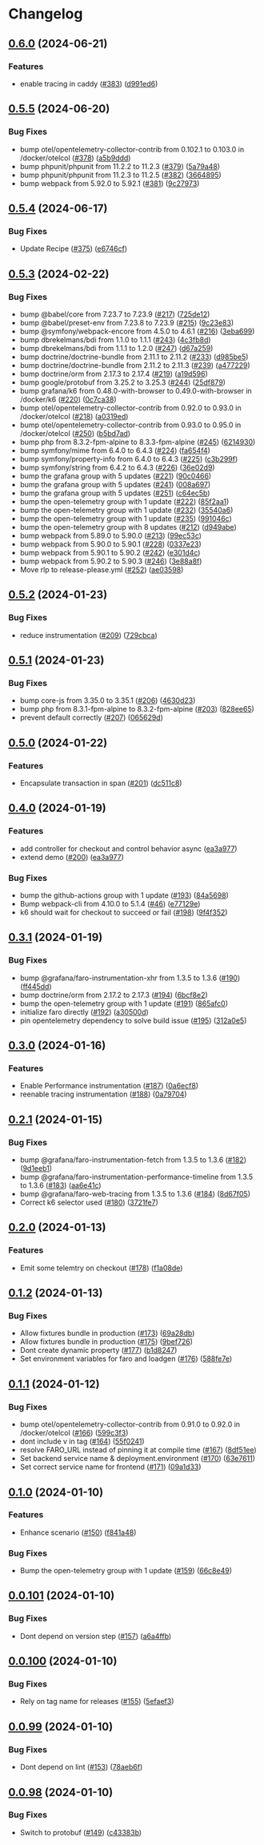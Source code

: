 # Changelog

## [0.6.0](https://github.com/cedricziel/faro-shop/compare/v0.5.5...v0.6.0) (2024-06-21)


### Features

* enable tracing in caddy ([#383](https://github.com/cedricziel/faro-shop/issues/383)) ([d991ed6](https://github.com/cedricziel/faro-shop/commit/d991ed6fb86a38a5c04d73d643c9e3381213843d))

## [0.5.5](https://github.com/cedricziel/faro-shop/compare/v0.5.4...v0.5.5) (2024-06-20)


### Bug Fixes

* bump otel/opentelemetry-collector-contrib from 0.102.1 to 0.103.0 in /docker/otelcol ([#378](https://github.com/cedricziel/faro-shop/issues/378)) ([a5b9ddd](https://github.com/cedricziel/faro-shop/commit/a5b9dddd7685b72c8c7b5458d04f38f09effa01c))
* bump phpunit/phpunit from 11.2.2 to 11.2.3 ([#379](https://github.com/cedricziel/faro-shop/issues/379)) ([5a79a48](https://github.com/cedricziel/faro-shop/commit/5a79a486cbb16a15b443419e1529962c9e16a111))
* bump phpunit/phpunit from 11.2.3 to 11.2.5 ([#382](https://github.com/cedricziel/faro-shop/issues/382)) ([3664895](https://github.com/cedricziel/faro-shop/commit/36648951d804df03efa65b3dad8bffa4a28dc228))
* bump webpack from 5.92.0 to 5.92.1 ([#381](https://github.com/cedricziel/faro-shop/issues/381)) ([9c27973](https://github.com/cedricziel/faro-shop/commit/9c279730a185bd568381e3a49c021277b3abf991))

## [0.5.4](https://github.com/cedricziel/faro-shop/compare/v0.5.3...v0.5.4) (2024-06-17)


### Bug Fixes

* Update Recipe ([#375](https://github.com/cedricziel/faro-shop/issues/375)) ([e6746cf](https://github.com/cedricziel/faro-shop/commit/e6746cfe61c9e0a0b219752b9701e7f760b5c26c))

## [0.5.3](https://github.com/cedricziel/faro-shop/compare/v0.5.2...v0.5.3) (2024-02-22)


### Bug Fixes

* bump @babel/core from 7.23.7 to 7.23.9 ([#217](https://github.com/cedricziel/faro-shop/issues/217)) ([725de12](https://github.com/cedricziel/faro-shop/commit/725de12df86088bdc08cfde9e1eb791d272826f9))
* bump @babel/preset-env from 7.23.8 to 7.23.9 ([#215](https://github.com/cedricziel/faro-shop/issues/215)) ([9c23e83](https://github.com/cedricziel/faro-shop/commit/9c23e83147e5bda66dd96deb25f46bbeb782ce2e))
* bump @symfony/webpack-encore from 4.5.0 to 4.6.1 ([#216](https://github.com/cedricziel/faro-shop/issues/216)) ([3eba699](https://github.com/cedricziel/faro-shop/commit/3eba699df6a25430248531697000d1b45116348a))
* bump dbrekelmans/bdi from 1.1.0 to 1.1.1 ([#243](https://github.com/cedricziel/faro-shop/issues/243)) ([4c3fb8d](https://github.com/cedricziel/faro-shop/commit/4c3fb8dc585ca910fa09b1975fa937b4f8cd4e5b))
* bump dbrekelmans/bdi from 1.1.1 to 1.2.0 ([#247](https://github.com/cedricziel/faro-shop/issues/247)) ([d67a259](https://github.com/cedricziel/faro-shop/commit/d67a2594e880aada780f8afe15f5090fe9005d2f))
* bump doctrine/doctrine-bundle from 2.11.1 to 2.11.2 ([#233](https://github.com/cedricziel/faro-shop/issues/233)) ([d985be5](https://github.com/cedricziel/faro-shop/commit/d985be5c55ca74ea2de4a11743c5d95d24a15ad8))
* bump doctrine/doctrine-bundle from 2.11.2 to 2.11.3 ([#239](https://github.com/cedricziel/faro-shop/issues/239)) ([a477229](https://github.com/cedricziel/faro-shop/commit/a477229be2e6e3767c4f1355838e6449a6a56c34))
* bump doctrine/orm from 2.17.3 to 2.17.4 ([#219](https://github.com/cedricziel/faro-shop/issues/219)) ([a19d596](https://github.com/cedricziel/faro-shop/commit/a19d596545aa8cb82d6d41bb89fbf88ca388abd2))
* bump google/protobuf from 3.25.2 to 3.25.3 ([#244](https://github.com/cedricziel/faro-shop/issues/244)) ([25df879](https://github.com/cedricziel/faro-shop/commit/25df879c63d5ddfba5e948e3844dab4bf075da2a))
* bump grafana/k6 from 0.48.0-with-browser to 0.49.0-with-browser in /docker/k6 ([#220](https://github.com/cedricziel/faro-shop/issues/220)) ([0c7ca38](https://github.com/cedricziel/faro-shop/commit/0c7ca389ce2c3dd83f41ee966d7d66c6d441257b))
* bump otel/opentelemetry-collector-contrib from 0.92.0 to 0.93.0 in /docker/otelcol ([#218](https://github.com/cedricziel/faro-shop/issues/218)) ([a0319ed](https://github.com/cedricziel/faro-shop/commit/a0319ed046e309531605ee50e0ffd377f7caa019))
* bump otel/opentelemetry-collector-contrib from 0.93.0 to 0.95.0 in /docker/otelcol ([#250](https://github.com/cedricziel/faro-shop/issues/250)) ([b5bd7ad](https://github.com/cedricziel/faro-shop/commit/b5bd7ada6569a1b885c046c9dceed1a08a2f5c88))
* bump php from 8.3.2-fpm-alpine to 8.3.3-fpm-alpine ([#245](https://github.com/cedricziel/faro-shop/issues/245)) ([6214930](https://github.com/cedricziel/faro-shop/commit/6214930a7005e5d4121b22f5dc5850c2c72042a3))
* bump symfony/mime from 6.4.0 to 6.4.3 ([#224](https://github.com/cedricziel/faro-shop/issues/224)) ([fa654f4](https://github.com/cedricziel/faro-shop/commit/fa654f4bcf592ffe115635bda58ea44854125227))
* bump symfony/property-info from 6.4.0 to 6.4.3 ([#225](https://github.com/cedricziel/faro-shop/issues/225)) ([c3b299f](https://github.com/cedricziel/faro-shop/commit/c3b299f96d7b9a6df8e4cf5899819e6275fe7874))
* bump symfony/string from 6.4.2 to 6.4.3 ([#226](https://github.com/cedricziel/faro-shop/issues/226)) ([36e02d9](https://github.com/cedricziel/faro-shop/commit/36e02d9a6ae8a37d6679380fa70be43584c4e64e))
* bump the grafana group with 5 updates ([#221](https://github.com/cedricziel/faro-shop/issues/221)) ([90c0466](https://github.com/cedricziel/faro-shop/commit/90c0466649b7aef628820319afbaba977ef8f416))
* bump the grafana group with 5 updates ([#241](https://github.com/cedricziel/faro-shop/issues/241)) ([008a697](https://github.com/cedricziel/faro-shop/commit/008a6971545cf91719b839f228efb336399fe5c4))
* bump the grafana group with 5 updates ([#251](https://github.com/cedricziel/faro-shop/issues/251)) ([c64ec5b](https://github.com/cedricziel/faro-shop/commit/c64ec5bac61e71260add7ce310598872bcdee9df))
* bump the open-telemetry group with 1 update ([#222](https://github.com/cedricziel/faro-shop/issues/222)) ([85f2aa1](https://github.com/cedricziel/faro-shop/commit/85f2aa106b77f732040e40854f1c007bdcc0ed86))
* bump the open-telemetry group with 1 update ([#232](https://github.com/cedricziel/faro-shop/issues/232)) ([35540a6](https://github.com/cedricziel/faro-shop/commit/35540a60cdf0ad352f4cf3666a947ae3adef342b))
* bump the open-telemetry group with 1 update ([#235](https://github.com/cedricziel/faro-shop/issues/235)) ([991046c](https://github.com/cedricziel/faro-shop/commit/991046cc42d13add03d4d9b141fe8c7e7fc4a739))
* bump the open-telemetry group with 8 updates ([#212](https://github.com/cedricziel/faro-shop/issues/212)) ([d949abe](https://github.com/cedricziel/faro-shop/commit/d949abede3b7ebda53844edfcce9073b49592249))
* bump webpack from 5.89.0 to 5.90.0 ([#213](https://github.com/cedricziel/faro-shop/issues/213)) ([99ec53c](https://github.com/cedricziel/faro-shop/commit/99ec53c1928040194dd4d206aac842fc02184508))
* bump webpack from 5.90.0 to 5.90.1 ([#228](https://github.com/cedricziel/faro-shop/issues/228)) ([0337e23](https://github.com/cedricziel/faro-shop/commit/0337e235b532e2e7e698e2d2ce448ff9dc2039d8))
* bump webpack from 5.90.1 to 5.90.2 ([#242](https://github.com/cedricziel/faro-shop/issues/242)) ([e301d4c](https://github.com/cedricziel/faro-shop/commit/e301d4cf28634d3a6d7235ee4b6e396197c13634))
* bump webpack from 5.90.2 to 5.90.3 ([#246](https://github.com/cedricziel/faro-shop/issues/246)) ([3e88a8f](https://github.com/cedricziel/faro-shop/commit/3e88a8fd55809401f2de3b4d8cae9ec3940d6558))
* Move rlp to release-please.yml ([#252](https://github.com/cedricziel/faro-shop/issues/252)) ([ae03598](https://github.com/cedricziel/faro-shop/commit/ae03598c369ddf1be4b0df7dd8fcf6e5788dff06))

## [0.5.2](https://github.com/cedricziel/faro-shop/compare/v0.5.1...v0.5.2) (2024-01-23)


### Bug Fixes

* reduce instrumentation ([#209](https://github.com/cedricziel/faro-shop/issues/209)) ([729cbca](https://github.com/cedricziel/faro-shop/commit/729cbca00ea9e3b5d3c05a80387d9918f1790de4))

## [0.5.1](https://github.com/cedricziel/faro-shop/compare/v0.5.0...v0.5.1) (2024-01-23)


### Bug Fixes

* bump core-js from 3.35.0 to 3.35.1 ([#206](https://github.com/cedricziel/faro-shop/issues/206)) ([4630d23](https://github.com/cedricziel/faro-shop/commit/4630d23be76e4a64d7e87c5f4c7d71c7c6bbe678))
* bump php from 8.3.1-fpm-alpine to 8.3.2-fpm-alpine ([#203](https://github.com/cedricziel/faro-shop/issues/203)) ([828ee65](https://github.com/cedricziel/faro-shop/commit/828ee6546fc5456c776c475ba463f54843593294))
* prevent default correctly ([#207](https://github.com/cedricziel/faro-shop/issues/207)) ([065629d](https://github.com/cedricziel/faro-shop/commit/065629d5fc1c3c4c59a041928e84a6cfe9003961))

## [0.5.0](https://github.com/cedricziel/faro-shop/compare/v0.4.0...v0.5.0) (2024-01-22)


### Features

* Encapsulate transaction in span ([#201](https://github.com/cedricziel/faro-shop/issues/201)) ([dc511c8](https://github.com/cedricziel/faro-shop/commit/dc511c8359eb379732d925af1533c8a747fa83e8))

## [0.4.0](https://github.com/cedricziel/faro-shop/compare/v0.3.1...v0.4.0) (2024-01-19)


### Features

* add controller for checkout and control behavior async ([ea3a977](https://github.com/cedricziel/faro-shop/commit/ea3a9770b4f171cb2155536300c6bb866c97b444))
* extend demo ([#200](https://github.com/cedricziel/faro-shop/issues/200)) ([ea3a977](https://github.com/cedricziel/faro-shop/commit/ea3a9770b4f171cb2155536300c6bb866c97b444))


### Bug Fixes

* bump the github-actions group with 1 update ([#193](https://github.com/cedricziel/faro-shop/issues/193)) ([84a5698](https://github.com/cedricziel/faro-shop/commit/84a56987bb93a6b1259a48243d195e57c70e8bdf))
* Bump webpack-cli from 4.10.0 to 5.1.4 ([#46](https://github.com/cedricziel/faro-shop/issues/46)) ([e77129e](https://github.com/cedricziel/faro-shop/commit/e77129e2d4e633bb4d705e2a906614918a6a4c12))
* k6 should wait for checkout to succeed or fail ([#198](https://github.com/cedricziel/faro-shop/issues/198)) ([9f4f352](https://github.com/cedricziel/faro-shop/commit/9f4f352dfa94618f36327f5f0882944b244f2338))

## [0.3.1](https://github.com/cedricziel/faro-shop/compare/v0.3.0...v0.3.1) (2024-01-19)


### Bug Fixes

* bump @grafana/faro-instrumentation-xhr from 1.3.5 to 1.3.6 ([#190](https://github.com/cedricziel/faro-shop/issues/190)) ([ff445dd](https://github.com/cedricziel/faro-shop/commit/ff445dde9e428903f6ee1a26d7b8b5bcb1c359e2))
* bump doctrine/orm from 2.17.2 to 2.17.3 ([#194](https://github.com/cedricziel/faro-shop/issues/194)) ([6bcf8e2](https://github.com/cedricziel/faro-shop/commit/6bcf8e298336153202eab3e3214cf7fa72f9b8cb))
* bump the open-telemetry group with 1 update ([#191](https://github.com/cedricziel/faro-shop/issues/191)) ([865afc0](https://github.com/cedricziel/faro-shop/commit/865afc0107295ac679f699ffb19a9ccf977c9545))
* initialize faro directly ([#192](https://github.com/cedricziel/faro-shop/issues/192)) ([a30500d](https://github.com/cedricziel/faro-shop/commit/a30500d14fb1433e9cd34039071a604cfc2b8bb8))
* pin opentelemetry dependency to solve build issue ([#195](https://github.com/cedricziel/faro-shop/issues/195)) ([312a0e5](https://github.com/cedricziel/faro-shop/commit/312a0e5176816a3e255186c1a2f11a59ca690722))

## [0.3.0](https://github.com/cedricziel/faro-shop/compare/v0.2.1...v0.3.0) (2024-01-16)


### Features

* Enable Performance instrumentation ([#187](https://github.com/cedricziel/faro-shop/issues/187)) ([0a6ecf8](https://github.com/cedricziel/faro-shop/commit/0a6ecf85a0116e40b4bff13c4ef9a3c052c244e2))
* reenable tracing instrumentation ([#188](https://github.com/cedricziel/faro-shop/issues/188)) ([0a79704](https://github.com/cedricziel/faro-shop/commit/0a79704af4f2167b2d2132fc87d11f123cb37f41))

## [0.2.1](https://github.com/cedricziel/faro-shop/compare/v0.2.0...v0.2.1) (2024-01-15)


### Bug Fixes

* bump @grafana/faro-instrumentation-fetch from 1.3.5 to 1.3.6 ([#182](https://github.com/cedricziel/faro-shop/issues/182)) ([9d1eeb1](https://github.com/cedricziel/faro-shop/commit/9d1eeb1b2138b36c7a30a1826f5e6c7f934dccbe))
* bump @grafana/faro-instrumentation-performance-timeline from 1.3.5 to 1.3.6 ([#183](https://github.com/cedricziel/faro-shop/issues/183)) ([aa6e41c](https://github.com/cedricziel/faro-shop/commit/aa6e41c0d16e7d47a8cf06d335f032e2b826adc2))
* bump @grafana/faro-web-tracing from 1.3.5 to 1.3.6 ([#184](https://github.com/cedricziel/faro-shop/issues/184)) ([8d67f05](https://github.com/cedricziel/faro-shop/commit/8d67f059ef48c571a849169fbd54911f625d0b0c))
* Correct k6 selector used ([#180](https://github.com/cedricziel/faro-shop/issues/180)) ([3721fe7](https://github.com/cedricziel/faro-shop/commit/3721fe70221ec904c7464277481373c127d3c578))

## [0.2.0](https://github.com/cedricziel/faro-shop/compare/v0.1.2...v0.2.0) (2024-01-13)


### Features

* Emit some telemtry on checkout ([#178](https://github.com/cedricziel/faro-shop/issues/178)) ([f1a08de](https://github.com/cedricziel/faro-shop/commit/f1a08de97f3373924f47c2c7e5537d93b64c49cf))

## [0.1.2](https://github.com/cedricziel/faro-shop/compare/v0.1.1...v0.1.2) (2024-01-13)


### Bug Fixes

* Allow fixtures bundle in production ([#173](https://github.com/cedricziel/faro-shop/issues/173)) ([69a28db](https://github.com/cedricziel/faro-shop/commit/69a28db3399d13e22036b727131ed487eba9b8ed))
* Allow fixtures bundle in production ([#175](https://github.com/cedricziel/faro-shop/issues/175)) ([9bef726](https://github.com/cedricziel/faro-shop/commit/9bef726e11cb9963511fb8a80686ef6bc63e8237))
* Dont create dynamic property ([#177](https://github.com/cedricziel/faro-shop/issues/177)) ([b1d8247](https://github.com/cedricziel/faro-shop/commit/b1d8247e1738411fee6f042a6e3b586da07449f0))
* Set environment variables for faro and loadgen ([#176](https://github.com/cedricziel/faro-shop/issues/176)) ([588fe7e](https://github.com/cedricziel/faro-shop/commit/588fe7e192a29f706a1296faa283d6d08db0cf1b))

## [0.1.1](https://github.com/cedricziel/faro-shop/compare/v0.1.0...v0.1.1) (2024-01-12)


### Bug Fixes

* bump otel/opentelemetry-collector-contrib from 0.91.0 to 0.92.0 in /docker/otelcol ([#166](https://github.com/cedricziel/faro-shop/issues/166)) ([599c3f3](https://github.com/cedricziel/faro-shop/commit/599c3f3b919d6d75eed422567e21865269a27244))
* dont include v in tag ([#164](https://github.com/cedricziel/faro-shop/issues/164)) ([55f0241](https://github.com/cedricziel/faro-shop/commit/55f02419a1728fb95a7ee262e1d0dc387b412c10))
* resolve FARO_URL instead of pinning it at compile time ([#167](https://github.com/cedricziel/faro-shop/issues/167)) ([8df51ee](https://github.com/cedricziel/faro-shop/commit/8df51ee5d9ad3da3815ca081744d7c6d89580a84))
* Set backend service name & deployment.environment ([#170](https://github.com/cedricziel/faro-shop/issues/170)) ([63e7611](https://github.com/cedricziel/faro-shop/commit/63e7611d0625f260d80d7e31304ca7013e4671ff))
* Set correct service name for frontend ([#171](https://github.com/cedricziel/faro-shop/issues/171)) ([09a1d33](https://github.com/cedricziel/faro-shop/commit/09a1d33c5a0f56cf86243c13a9f244f3bbb6ff71))

## [0.1.0](https://github.com/cedricziel/faro-shop/compare/v0.0.101...v0.1.0) (2024-01-10)


### Features

* Enhance scenario ([#150](https://github.com/cedricziel/faro-shop/issues/150)) ([f841a48](https://github.com/cedricziel/faro-shop/commit/f841a487bf18ee145de714d6b02167e413d525ad))


### Bug Fixes

* Bump the open-telemetry group with 1 update ([#159](https://github.com/cedricziel/faro-shop/issues/159)) ([66c8e49](https://github.com/cedricziel/faro-shop/commit/66c8e49485018270560f8ad9288642a34c6c2e07))

## [0.0.101](https://github.com/cedricziel/faro-shop/compare/v0.0.100...v0.0.101) (2024-01-10)


### Bug Fixes

* Dont depend on version step ([#157](https://github.com/cedricziel/faro-shop/issues/157)) ([a6a4ffb](https://github.com/cedricziel/faro-shop/commit/a6a4ffb9f71697394f81424813698c280b6022ce))

## [0.0.100](https://github.com/cedricziel/faro-shop/compare/v0.0.99...v0.0.100) (2024-01-10)


### Bug Fixes

* Rely on tag name for releases ([#155](https://github.com/cedricziel/faro-shop/issues/155)) ([5efaef3](https://github.com/cedricziel/faro-shop/commit/5efaef36d840844ee0281c8758ac3fa9d58610f6))

## [0.0.99](https://github.com/cedricziel/faro-shop/compare/v0.0.98...v0.0.99) (2024-01-10)


### Bug Fixes

* Dont depend on lint ([#153](https://github.com/cedricziel/faro-shop/issues/153)) ([78aeb6f](https://github.com/cedricziel/faro-shop/commit/78aeb6f409395bd85583d7d92f8cf1c5b836df25))

## [0.0.98](https://github.com/cedricziel/faro-shop/compare/0.0.97...v0.0.98) (2024-01-10)


### Bug Fixes

* Switch to protobuf ([#149](https://github.com/cedricziel/faro-shop/issues/149)) ([c43383b](https://github.com/cedricziel/faro-shop/commit/c43383bd32d5c816ca321d22b0b24b665256a163))
